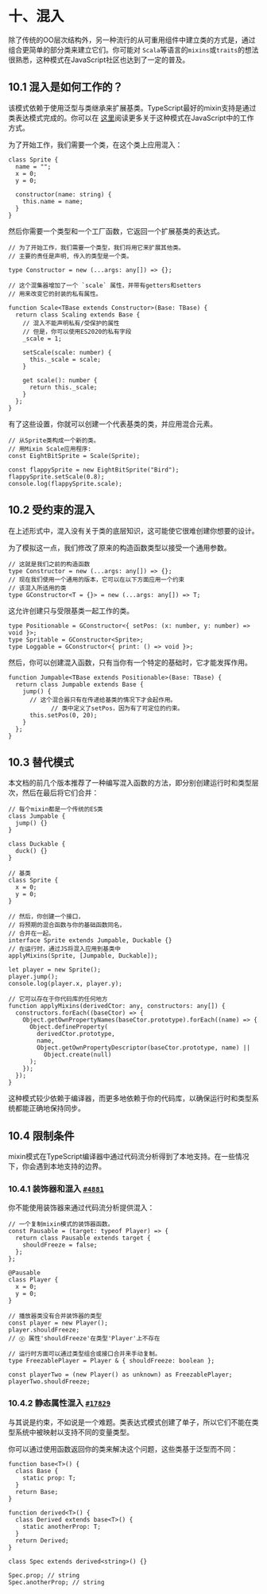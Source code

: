 # 十、混入

除了传统的OO层次结构外，另一种流行的从可重用组件中建立类的方式是，通过组合更简单的部分类来建立它们。你可能对 `Scala`等语言的`mixins`或`traits`的想法很熟悉，这种模式在JavaScript社区也达到了一定的普及。

## 10.1 混入是如何工作的？

该模式依赖于使用泛型与类继承来扩展基类。TypeScript最好的mixin支持是通过类表达模式完成的。你可以在 [这里](https://justinfagnani.com/2015/12/21/real-mixins-with-javascript-classes/)阅读更多关于这种模式在JavaScript中的工作方式。

为了开始工作，我们需要一个类，在这个类上应用混入：

```tsx
class Sprite {
  name = "";
  x = 0;
  y = 0;
 
  constructor(name: string) {
    this.name = name;
  }
}
```

然后你需要一个类型和一个工厂函数，它返回一个扩展基类的表达式。

```tsx
// 为了开始工作，我们需要一个类型，我们将用它来扩展其他类。
// 主要的责任是声明, 传入的类型是一个类。
 
type Constructor = new (...args: any[]) => {};
 
// 这个混集器增加了一个 `scale` 属性，并带有getters和setters
// 用来改变它的封装的私有属性。
 
function Scale<TBase extends Constructor>(Base: TBase) {
  return class Scaling extends Base {
    // 混入不能声明私有/受保护的属性
    // 但是，你可以使用ES2020的私有字段
    _scale = 1;
 
    setScale(scale: number) {
      this._scale = scale;
    }
 
    get scale(): number {
      return this._scale;
    }
  };
}
```

有了这些设置，你就可以创建一个代表基类的类，并应用混合元素。

```tsx
// 从Sprite类构成一个新的类。
// 用Mixin Scale应用程序:
const EightBitSprite = Scale(Sprite);
 
const flappySprite = new EightBitSprite("Bird");
flappySprite.setScale(0.8);
console.log(flappySprite.scale);
```

## 10.2 受约束的混入

在上述形式中，混入没有关于类的底层知识，这可能使它很难创建你想要的设计。

为了模拟这一点，我们修改了原来的构造函数类型以接受一个通用参数。

```tsx
// 这就是我们之前的构造函数
type Constructor = new (...args: any[]) => {};
// 现在我们使用一个通用的版本，它可以在以下方面应用一个约束
// 该混入所适用的类
type GConstructor<T = {}> = new (...args: any[]) => T;
```

这允许创建只与受限基类一起工作的类。

```tsx
type Positionable = GConstructor<{ setPos: (x: number, y: number) => void }>;
type Spritable = GConstructor<Sprite>;
type Loggable = GConstructor<{ print: () => void }>;
```

然后，你可以创建混入函数，只有当你有一个特定的基础时，它才能发挥作用。

```tsx
function Jumpable<TBase extends Positionable>(Base: TBase) {
  return class Jumpable extends Base {
    jump() {
      // 这个混合器只有在传递给基类的情况下才会起作用。
			// 类中定义了setPos，因为有了可定位的约束。
      this.setPos(0, 20);
    }
  };
}
```

## 10.3 替代模式

本文档的前几个版本推荐了一种编写混入函数的方法，即分别创建运行时和类型层次，然后在最后将它们合并：

```tsx
// 每个mixin都是一个传统的ES类
class Jumpable {
  jump() {}
}
 
class Duckable {
  duck() {}
}
 
// 基类
class Sprite {
  x = 0;
  y = 0;
}
 
// 然后，你创建一个接口，
// 将预期的混合函数与你的基础函数同名，
// 合并在一起。
interface Sprite extends Jumpable, Duckable {}
// 在运行时，通过JS将混入应用到基类中
applyMixins(Sprite, [Jumpable, Duckable]);
 
let player = new Sprite();
player.jump();
console.log(player.x, player.y);
 
// 它可以存在于你代码库的任何地方
function applyMixins(derivedCtor: any, constructors: any[]) {
  constructors.forEach((baseCtor) => {
    Object.getOwnPropertyNames(baseCtor.prototype).forEach((name) => {
      Object.defineProperty(
        derivedCtor.prototype,
        name,
        Object.getOwnPropertyDescriptor(baseCtor.prototype, name) ||
          Object.create(null)
      );
    });
  });
}
```

这种模式较少依赖于编译器，而更多地依赖于你的代码库，以确保运行时和类型系统都能正确地保持同步。

## 10.4 限制条件

mixin模式在TypeScript编译器中通过代码流分析得到了本地支持。在一些情况下，你会遇到本地支持的边界。

### 10.4.1 装饰器和混入 [`#4881`](https://github.com/microsoft/TypeScript/issues/4881)

你不能使用装饰器来通过代码流分析提供混入：

```tsx
// 一个复制mixin模式的装饰器函数。
const Pausable = (target: typeof Player) => {
  return class Pausable extends target {
    shouldFreeze = false;
  };
};
 
@Pausable
class Player {
  x = 0;
  y = 0;
}
 
// 播放器类没有合并装饰器的类型
const player = new Player();
player.shouldFreeze;
// Ⓧ 属性'shouldFreeze'在类型'Player'上不存在

// 运行时方面可以通过类型组合或接口合并来手动复制。
type FreezablePlayer = Player & { shouldFreeze: boolean };
 
const playerTwo = (new Player() as unknown) as FreezablePlayer;
playerTwo.shouldFreeze;
```

### 10.4.2 静态属性混入  [`#17829`](https://github.com/microsoft/TypeScript/issues/17829)

与其说是约束，不如说是一个难题。类表达式模式创建了单子，所以它们不能在类型系统中被映射以支持不同的变量类型。

你可以通过使用函数返回你的类来解决这个问题，这些类基于泛型而不同：

```tsx
function base<T>() {
  class Base {
    static prop: T;
  }
  return Base;
}
 
function derived<T>() {
  class Derived extends base<T>() {
    static anotherProp: T;
  }
  return Derived;
}
 
class Spec extends derived<string>() {}
 
Spec.prop; // string
Spec.anotherProp; // string
```

